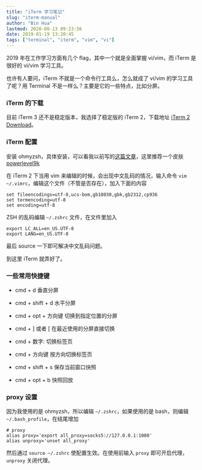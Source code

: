 ```yaml
---
title: "iTerm 学习笔记"
slug: "iterm-manual"
author: "Bin Hua"
lastmod: 2020-08-13 09:23:56
date: 2019-01-19 13:20:45
tags: ["terminal", "iterm", "vim", "vi"]
---
```


2019 年在工作学习方面有几个 flag，其中一个就是全面掌握 vi/vim，而 iTerm 是很好的 vi/vim 学习工具。

也许有人要问，iTerm 不就是一个命令行工具么，怎么就成了 vi/vim 的学习工具了呢？用 Terminal 不是一样么？主要是它的一些特点，比如分屏。

### iTerm 的下载

目前 iTerm 3 还不是稳定版本，我选择了稳定版的 iTerm 2，下载地址 [iTerm 2 Download](https://www.iterm2.com/downloads.html)。

### iTerm 配置

安装 ohmyzsh，具体安装，可以看我以前写的[这篇文章](/macstyle-1-devconfig/)，这里推荐一个皮肤 [powerlevel9k](https://github.com/bhilburn/powerlevel9k)

在 iTerm 2 下当用 vim 来编辑的时候，会出现中文乱码的情况，输入命令 `vim ~/.vimrc`，编辑这个文件（不管是否存在），加入下面的内容

```
set fileencodings=utf-8,ucs-bom,gb18030,gbk,gb2312,cp936
set termencoding=utf-8
set encoding=utf-8
```

ZSH 的乱码编辑 `~/.zshrc` 文件，在文件里加入

```
export LC_ALL=en_US.UTF-8
export LANG=en_US.UTF-8
```

最后 source 一下即可解决中文乱码问题。

到这里 iTerm 就弄好了。

### 一些常用快捷键

- cmd + d 垂直分屏

- cmd + shift + d 水平分屏

- cmd + opt + 方向键 切换到指定位置的分屏

- cmd + ] 或者 [ 在最近使用的分屏直接切换

- cmd + 数字: 切换标签页

- cmd + 方向键 按方向切换标签页

- cmd + shift + s 保存当前窗口快照

- cmd + opt + b 快照回放

### proxy 设置

因为我使用的是 ohmyzsh，所以编辑 `~/.zshrc`，如果使用的是 bash，则编辑 `~/.bash_profile`，在结尾增加

```
# proxy
alias proxy='export all_proxy=socks5://127.0.0.1:1080'
alias unproxy='unset all_proxy'
```

然后通过 `source ~/.zshrc` 使配置生效。在使用前输入 `proxy` 即可开启代理， `unproxy` 关闭代理。
